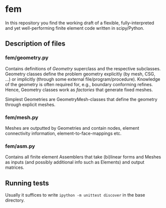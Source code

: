 # fem

In this repository you find the working draft of a flexible, fully-interpreted and yet well-performing finite element code written in scipy/Python.

## Description of files

### fem/geometry.py

Contains definitions of *Geometry* superclass and the respective subclasses. Geometry classes define the problem geometry explicitly (by mesh, CSG, ...) or implicitly (through some external file/program/procedure). Knowledge of the geometry is often required for, e.g., boundary conforming refines. Hence, Geometry classes work as *factories* that generate fixed meshes.

Simplest Geometries are GeometryMesh-classes that define the geometry through explicit meshes.

### fem/mesh.py

Meshes are outputted by Geometries and contain nodes, element connectivity information, element-to-face-mappings etc.

### fem/asm.py

Contains all finite element Assemblers that take (bi)linear forms and Meshes as inputs (and possibly additional info such as Elements) and output matrices.

## Running tests

Usually it suffices to write
```ipython -m unittest discover```
in the base directory.

